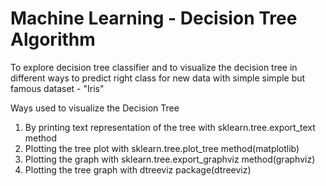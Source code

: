 # Machine Learning - Decision Tree Algorithm
To explore decision tree classifier and to visualize the decision tree in different ways to predict right class for new data with simple simple but famous dataset - "Iris"

Ways used to visualize the Decision Tree

1. By printing text representation of the tree with sklearn.tree.export_text method
2. Plotting the tree plot with sklearn.tree.plot_tree method(matplotlib)
3. Plotting the graph with sklearn.tree.export_graphviz method(graphviz)
4. Plotting the tree graph with dtreeviz package(dtreeviz)
